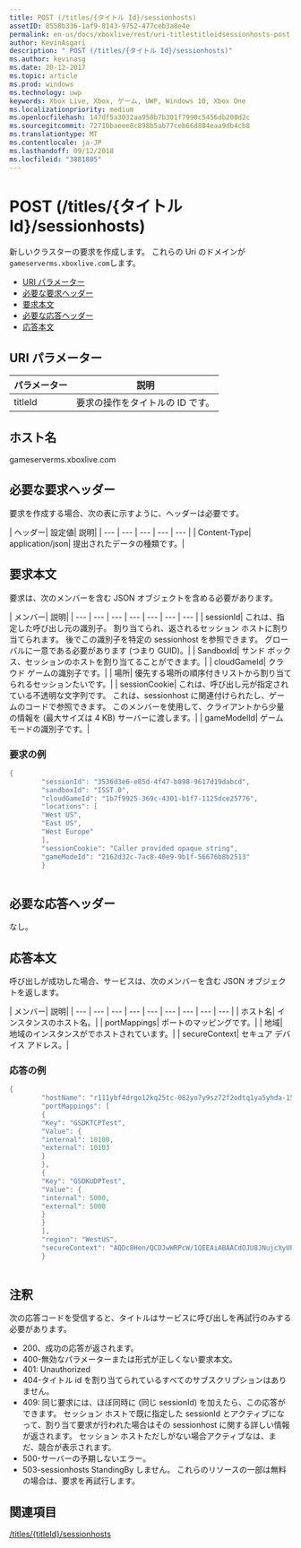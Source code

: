 ```yaml
---
title: POST (/titles/{タイトル Id}/sessionhosts)
assetID: 8558b336-1af9-8143-9752-477ceb3a8e4e
permalink: en-us/docs/xboxlive/rest/uri-titlestitleidsessionhosts-post.html
author: KevinAsgari
description: " POST (/titles/{タイトル Id}/sessionhosts)"
ms.author: kevinasg
ms.date: 20-12-2017
ms.topic: article
ms.prod: windows
ms.technology: uwp
keywords: Xbox Live, Xbox, ゲーム, UWP, Windows 10, Xbox One
ms.localizationpriority: medium
ms.openlocfilehash: 147df5a3032aa950b7b301f7990c5456db200d2c
ms.sourcegitcommit: 72710baeee8c898b5ab77ceb66d884eaa9db4cb8
ms.translationtype: MT
ms.contentlocale: ja-JP
ms.lasthandoff: 09/12/2018
ms.locfileid: "3881805"
---
```

# <a name="post-titlestitle-idsessionhosts"></a>POST (/titles/{タイトル Id}/sessionhosts)
新しいクラスターの要求を作成します。 これらの Uri のドメインが`gameserverms.xboxlive.com`します。
 
  * [URI パラメーター](#ID4EX)
  * [必要な要求ヘッダー](#ID4EGB)
  * [要求本文](#ID4E5B)
  * [必要な応答ヘッダー](#ID4ELD)
  * [応答本文](#ID4ESD)
 
<a id="ID4EX"></a>

 
## <a name="uri-parameters"></a>URI パラメーター
 
| パラメーター| 説明| 
| --- | --- | 
| titleId| 要求の操作をタイトルの ID です。| 
  
<a id="ID5EG"></a>

 
## <a name="host-name"></a>ホスト名

gameserverms.xboxlive.com
 
<a id="ID4EGB"></a>

 
## <a name="required-request-headers"></a>必要な要求ヘッダー
 
要求を作成する場合、次の表に示すように、ヘッダーは必要です。
 
| ヘッダー| 設定値| 説明| 
| --- | --- | --- | --- | --- | 
| Content-Type| application/json| 提出されたデータの種類です。| 
  
<a id="ID4E5B"></a>

 
## <a name="request-body"></a>要求本文
 
要求は、次のメンバーを含む JSON オブジェクトを含める必要があります。
 
| メンバー| 説明| 
| --- | --- | --- | --- | --- | --- | --- | 
| sessionId| これは、指定した呼び出し元の識別子。 割り当てられ、返されるセッション ホストに割り当てられます。 後でこの識別子を特定の sessionhost を参照できます。 グローバルに一意である必要があります (つまり GUID)。| 
| SandboxId| サンド ボックス、セッションのホストを割り当てることができます。| 
| cloudGameId| クラウド ゲームの識別子です。| 
| 場所| 優先する場所の順序付きリストから割り当てられるセッションたいです。| 
| sessionCookie| これは、呼び出し元が指定されている不透明な文字列です。 これは、sessionhost に関連付けられたし、ゲームのコードで参照できます。 このメンバーを使用して、クライアントから少量の情報を (最大サイズは 4 KB) サーバーに渡します。| 
| gameModelId| ゲーム モードの識別子です。| 
 
<a id="ID4EDD"></a>

 
### <a name="sample-request"></a>要求の例
 

```cpp
{
        "sessionId": "3536d3e6-e85d-4f47-b898-9617d19dabcd",
        "sandboxId": "ISST.0",
        "cloudGameId": "1b7f9925-369c-4301-b1f7-1125dce25776",
        "locations": [
        "West US",
        "East US",
        "West Europe"
        ],
        "sessionCookie": "Caller provided opaque string",
        "gameModeId": "2162d32c-7ac8-40e9-9b1f-56676b8b2513"
        }
      
```

   
<a id="ID4ELD"></a>

 
## <a name="required-response-headers"></a>必要な応答ヘッダー
 
なし。
  
<a id="ID4ESD"></a>

 
## <a name="response-body"></a>応答本文
 
呼び出しが成功した場合、サービスは、次のメンバーを含む JSON オブジェクトを返します。
 
| メンバー| 説明| 
| --- | --- | --- | --- | --- | --- | --- | --- | --- | 
| ホスト名| インスタンスのホスト名。| 
| portMappings| ポートのマッピングです。| 
| 地域| 地域のインスタンスがでホストされています。| 
| secureContext| セキュア デバイス アドレス。| 
 
<a id="ID4ESE"></a>

 
### <a name="sample-response"></a>応答の例
 

```cpp
{
        "hostName": "r111ybf4drgo12kq25tc-082yo7y9sz72f2odtq1ya5yhda-155169995-ncus.cloudapp.net",
        "portMappings": [
        {
        "Key": "GSDKTCPTest",
        "Value": {
        "internal": 10100,
        "external": 10103
        }
        },
        {
        "Key": "GSDKUDPTest",
        "Value": {
        "internal": 5000,
        "external": 5000
        }
        }
        ],
        "region": "WestUS",
        "secureContext": "AQDc8Hen/QCDJwWRPcW/1QEEAiABAACdOJU8JNujcXyUPwUBCnue+g=="
        }
      
```

   
<a id="remarks"></a>

 
## <a name="remarks"></a>注釈
 
次の応答コードを受信すると、タイトルはサービスに呼び出しを再試行のみする必要があります。
 
   * 200、成功の応答が返されます。
   * 400-無効なパラメーターまたは形式が正しくない要求本文。
   * 401: Unauthorized
   * 404-タイトル id を割り当てられているすべてのサブスクリプションはありません。
   * 409: 同じ要求には、ほぼ同時に (同じ sessionId) を加えたら、この応答ができます。 セッション ホストで既に指定した sessionId とアクティブになって、割り当て要求が行われた場合はその sessionhost に関する詳しい情報が返されます。 セッション ホストただしがない場合アクティブなは、まだ、競合が表示されます。
   * 500-サーバーの予期しないエラー。
   * 503-sessionhosts StandingBy しません。 これらのリソースの一部は無料の場合は、要求を再試行します。
   
<a id="ID4EFG"></a>

 
## <a name="see-also"></a>関連項目
 [/titles/{titleId}/sessionhosts](uri-titlestitleidsessionhosts.md)

  